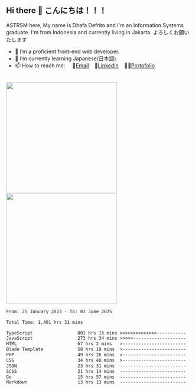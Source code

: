 ## Hi there 👋 こんにちは！！！
ASTRSM here, My name is Dhafa Defrito and I'm an Information Systems graduate. I'm from Indonesia and currently living in Jakarta. よろしくお願いたします

- 🔭 I’m a proficient front-end web developer.
- 🌱 I’m currently learning Japanese(日本語).
- 📫 How to reach me: &nbsp;&nbsp;&nbsp;&nbsp;📧[Email](ddefrito@gmail.com)&nbsp;&nbsp;&nbsp;&nbsp;💼[LinkedIn](https://www.linkedin.com/in/dhafa-defrita-rama-yudistira-9357a9229/)&nbsp;&nbsp;&nbsp;&nbsp;👨‍🎨[Portofolio](https://ddefrito.vercel.app/)

<br>

<div align="left">
  <img src="https://media1.tenor.com/m/F96DSPtSiSgAAAAd/isekaijoucho-kamitsubaki.gif" height="300" />
	<a href="https://last.fm/user/nerumaeni"><img src="https://lastfm-recently-played.vercel.app/api?user=nerumaeni&count=5" height="300" /></a>
</div=

<!--START_SECTION:waka-->

```txt
From: 25 January 2023 - To: 03 June 2025

Total Time: 1,401 hrs 31 mins

TypeScript                 801 hrs 15 mins >>>>>>>>>>>>>>-----------   57.17 %
JavaScript                 273 hrs 34 mins >>>>>--------------------   19.52 %
HTML                       67 hrs 2 mins   >------------------------   04.78 %
Blade Template             58 hrs 19 mins  >------------------------   04.16 %
PHP                        49 hrs 26 mins  >------------------------   03.53 %
CSS                        34 hrs 40 mins  >------------------------   02.47 %
JSON                       23 hrs 31 mins  -------------------------   01.68 %
SCSS                       21 hrs 14 mins  -------------------------   01.52 %
Go                         15 hrs 57 mins  -------------------------   01.14 %
Markdown                   13 hrs 13 mins  -------------------------   00.94 %
```

<!--END_SECTION:waka-->
